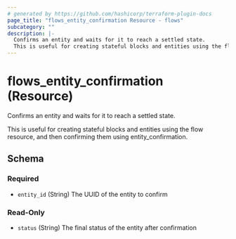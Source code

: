 ```yaml
---
# generated by https://github.com/hashicorp/terraform-plugin-docs
page_title: "flows_entity_confirmation Resource - flows"
subcategory: ""
description: |-
  Confirms an entity and waits for it to reach a settled state.
  This is useful for creating stateful blocks and entities using the flow resource, and then confirming them using entity_confirmation.
---
```


# flows_entity_confirmation (Resource)

Confirms an entity and waits for it to reach a settled state.

This is useful for creating stateful blocks and entities using the flow resource, and then confirming them using entity_confirmation.



<!-- schema generated by tfplugindocs -->
## Schema

### Required

- `entity_id` (String) The UUID of the entity to confirm

### Read-Only

- `status` (String) The final status of the entity after confirmation
